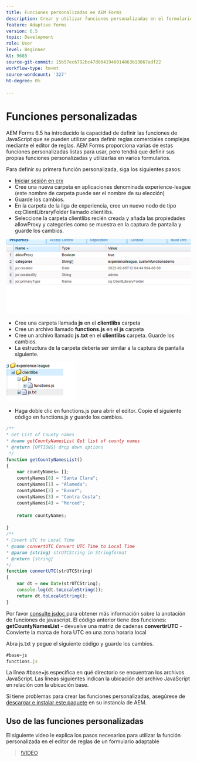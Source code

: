 ```yaml
---
title: Funciones personalizadas en AEM Forms
description: Crear y utilizar funciones personalizadas en el formulario adaptable
feature: Adaptive Forms
version: 6.5
topic: Development
role: User
level: Beginner
kt: 9685
source-git-commit: 15b57ec6792bc47d0041946014863b13867adf22
workflow-type: tm+mt
source-wordcount: '327'
ht-degree: 0%

---
```


# Funciones personalizadas

AEM Forms 6.5 ha introducido la capacidad de definir las funciones de JavaScript que se pueden utilizar para definir reglas comerciales complejas mediante el editor de reglas.
AEM Forms proporciona varias de estas funciones personalizadas listas para usar, pero tendrá que definir sus propias funciones personalizadas y utilizarlas en varios formularios.

Para definir su primera función personalizada, siga los siguientes pasos:
* [Iniciar sesión en crx](http://localhost:4502/crx/de/index.jsp#/apps/experience-league/clientlibs)
* Cree una nueva carpeta en aplicaciones denominada experience-league (este nombre de carpeta puede ser el nombre de su elección)
* Guarde los cambios.
* En la carpeta de la liga de experiencia, cree un nuevo nodo de tipo cq:ClientLibraryFolder llamado clientlibs.
* Seleccione la carpeta clientlibs recién creada y añada las propiedades allowProxy y categories como se muestra en la captura de pantalla y guarde los cambios.

![client-lib](assets/custom-functions.png)
* Cree una carpeta llamada **js** en el **clientlibs** carpeta
* Cree un archivo llamado **functions.js** en el **js** carpeta
* Cree un archivo llamado **js.txt** en el **clientlibs** carpeta. Guarde los cambios.
* La estructura de la carpeta debería ser similar a la captura de pantalla siguiente.

![Editor de reglas](assets/folder-structure.png)

* Haga doble clic en functions.js para abrir el editor.
Copie el siguiente código en functions.js y guarde los cambios.

```javascript
/**
* Get List of County names
* @name getCountyNamesList Get list of county names
* @return {OPTIONS} drop down options 
 */
function getCountyNamesList()
{
    var countyNames= [];
	countyNames[0] = "Santa Clara";
	countyNames[1] = "Alameda";
	countyNames[2] = "Buxor";
    countyNames[3] = "Contra Costa";
    countyNames[4] = "Merced";

	return countyNames;

}
/**
* Covert UTC to Local Time
* @name convertUTC Convert UTC Time to Local Time
* @param {string} strUTCString in Stringformat
* @return {string}
*/
function convertUTC(strUTCString)
{
    var dt = new Date(strUTCString);
	console.log(dt.toLocaleString());
    return dt.toLocaleString();
}
```

Por favor [consulte jsdoc ](https://jsdoc.app/index.html)para obtener más información sobre la anotación de funciones de javascript.
El código anterior tiene dos funciones:
**getCountyNamesList** - devuelve una matriz de cadenas
**convertirUTC** - Convierte la marca de hora UTC en una zona horaria local

Abra js.txt y pegue el siguiente código y guarde los cambios.

```javascript
#base=js
functions.js
```

La línea #base=js especifica en qué directorio se encuentran los archivos JavaScript.
Las líneas siguientes indican la ubicación del archivo JavaScript en relación con la ubicación base.

Si tiene problemas para crear las funciones personalizadas, asegúrese de [descargar e instalar este paquete](assets/custom-functions.zip) en su instancia de AEM.

## Uso de las funciones personalizadas

El siguiente vídeo le explica los pasos necesarios para utilizar la función personalizada en el editor de reglas de un formulario adaptable
>[!VIDEO](https://video.tv.adobe.com/v/340305?quality=9&learn=on)

